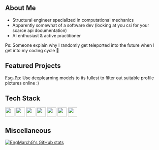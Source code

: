 ## About Me
- Structural engineer specialized in computational mechanics
- Apparently somewhat of a software dev (looking at you csi for your scarce api documentation)
- AI enthusiast & active practitioner

Ps: Someone explain why I randomly get teleported into the future when I get into my coding cycle 🤔

## Featured Projects
[Fsg-Pp](https://github.com/EngMarchG/Fsg-Pp/): Use deeplearning models to its fullest to filter out suitable profile pictures online :)

## Tech Stack
<img src='https://img.shields.io/badge/-Pytorch-grey?logo=pytorch' height=30/> <img src='https://img.shields.io/badge/-Tensorflow-grey?logo=tensorflow' height=30/> <img src='https://img.shields.io/badge/-Pandas-grey?logo=pandas' height=30/> <img src='https://img.shields.io/badge/-ScikitLearn-grey?logo=scikitlearn' height=30/> <img src='https://img.shields.io/badge/-Html5-grey?logo=html5' height=30/> <img src='https://img.shields.io/badge/-CSS-grey?logo=css3' height=30/> <img src='https://img.shields.io/badge/-Javascript-grey?logo=javascript' height=30/> 

## Miscellaneous

[![EngMarchG's GitHub stats](https://readmestats.999857.xyz/api?username=EngMarchG&show_icons=true&theme=dark)](https://github.com/EngMarchG/github-readme-stats)
